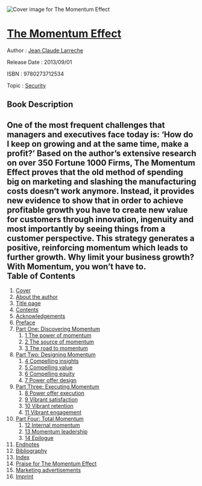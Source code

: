 ![Cover image for The Momentum Effect](https://imgdetail.ebookreading.net/cover/cover/security/EB9780273712534.jpg)

[The Momentum Effect](https://ebookreading.net/view/book/The+Momentum+Effect-EB9780273712534_1.html "The Momentum Effect")
====================================================================================================================

Author : [Jean Claude Larreche](https://ebookreading.net/search/author/Jean+Claude+Larreche)

Release Date : 2013/09/01

ISBN : 9780273712534

Topic : [Security](https://ebookreading.net/search/category/security)

Book Description
-----------------

One of the most frequent challenges that managers and executives face today is: ‘How do I keep on growing and at the same time, make a profit?’ Based on the author’s extensive research on over 350 Fortune 1000 Firms, The Momentum Effect proves that the old method of spending big on marketing and slashing the manufacturing costs doesn’t work anymore. Instead, it provides new evidence to show that in order to achieve profitable growth you have to create new value for customers through innovation, ingenuity and most importantly by seeing things from a customer perspective. This strategy generates a positive, reinforcing momentum which leads to further growth. Why limit your business growth? With Momentum, you won’t have to.              
Table of Contents
-----------------

1. [Cover](https://ebookreading.net/view/book/The+Momentum+Effect-EB9780273712534_0.html)
1. [About the author](https://ebookreading.net/view/book/The+Momentum+Effect-EB9780273712534_3.html)
1. [Title page](https://ebookreading.net/view/book/The+Momentum+Effect-EB9780273712534_0.html)
1. [Contents](https://ebookreading.net/view/book/The+Momentum+Effect-EB9780273712534_4.html)
1. [Acknowledgements](https://ebookreading.net/view/book/The+Momentum+Effect-EB9780273712534_5.html)
1. [Preface](https://ebookreading.net/view/book/The+Momentum+Effect-EB9780273712534_6.html)
1. [Part One: Discovering Momentum](https://ebookreading.net/view/book/The+Momentum+Effect-EB9780273712534_7.html)
    1. [1 The power of momentum](https://ebookreading.net/view/book/The+Momentum+Effect-EB9780273712534_8.html)
    1. [2 The source of momentum](https://ebookreading.net/view/book/The+Momentum+Effect-EB9780273712534_9.html)
    1. [3 The road to momentum](https://ebookreading.net/view/book/The+Momentum+Effect-EB9780273712534_10.html)
1. [Part Two: Designing Momentum](https://ebookreading.net/view/book/The+Momentum+Effect-EB9780273712534_11.html)
    1. [4 Compelling insights](https://ebookreading.net/view/book/The+Momentum+Effect-EB9780273712534_12.html)
    1. [5 Compelling value](https://ebookreading.net/view/book/The+Momentum+Effect-EB9780273712534_13.html)
    1. [6 Compelling equity](https://ebookreading.net/view/book/The+Momentum+Effect-EB9780273712534_14.html)
    1. [7 Power offer design](https://ebookreading.net/view/book/The+Momentum+Effect-EB9780273712534_15.html)
1. [Part Three: Executing Momentum](https://ebookreading.net/view/book/The+Momentum+Effect-EB9780273712534_16.html)
    1. [8 Power offer execution](https://ebookreading.net/view/book/The+Momentum+Effect-EB9780273712534_17.html)
    1. [9 Vibrant satisfaction](https://ebookreading.net/view/book/The+Momentum+Effect-EB9780273712534_18.html)
    1. [10 Vibrant retention](https://ebookreading.net/view/book/The+Momentum+Effect-EB9780273712534_19.html)
    1. [11 Vibrant engagement](https://ebookreading.net/view/book/The+Momentum+Effect-EB9780273712534_20.html)
1. [Part Four: Total Momentum](https://ebookreading.net/view/book/The+Momentum+Effect-EB9780273712534_21.html)
    1. [12 Internal momentum](https://ebookreading.net/view/book/The+Momentum+Effect-EB9780273712534_22.html)
    1. [13 Momentum leadership](https://ebookreading.net/view/book/The+Momentum+Effect-EB9780273712534_23.html)
    1. [14 Epilogue](https://ebookreading.net/view/book/The+Momentum+Effect-EB9780273712534_24.html)
1. [Endnotes](https://ebookreading.net/view/book/The+Momentum+Effect-EB9780273712534_26.html)
1. [Bibliography](https://ebookreading.net/view/book/The+Momentum+Effect-EB9780273712534_27.html)
1. [Index](https://ebookreading.net/view/book/The+Momentum+Effect-EB9780273712534_28.html)
1. [Praise for The Momentum Effect](https://ebookreading.net/view/book/The+Momentum+Effect-EB9780273712534_29.html)
1. [Marketing advertisements](https://ebookreading.net/view/book/The+Momentum+Effect-EB9780273712534_0.html)
1. [Imprint](https://ebookreading.net/view/book/The+Momentum+Effect-EB9780273712534_30.html)
